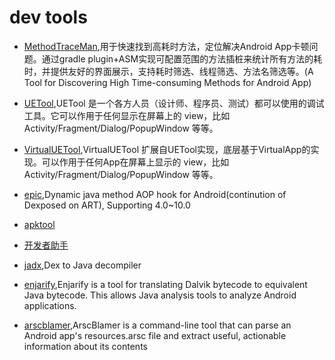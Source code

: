 # dev tools

+ [MethodTraceMan](https://github.com/zhengcx/MethodTraceMan),用于快速找到高耗时方法，定位解决Android App卡顿问题。通过gradle plugin+ASM实现可配置范围的方法插桩来统计所有方法的耗时，并提供友好的界面展示，支持耗时筛选、线程筛选、方法名筛选等。(A Tool for Discovering High Time-consuming Methods for Android App)

+ [UETool](https://github.com/eleme/UETool/blob/master/README_zh.md),UETool 是一个各方人员（设计师、程序员、测试）都可以使用的调试工具。它可以作用于任何显示在屏幕上的 view，比如 Activity/Fragment/Dialog/PopupWindow 等等。

+ [VirtualUETool](https://github.com/zhangke3016/VirtualUETool),VirtualUETool 扩展自UETool实现，底层基于VirtualApp的实现。可以作用于任何App在屏幕上显示的 view，比如 Activity/Fragment/Dialog/PopupWindow 等等。

+ [epic](https://github.com/tiann/epic),Dynamic java method AOP hook for Android(continution of Dexposed on ART), Supporting 4.0~10.0

+ [apktool](https://bitbucket.org/iBotPeaches/apktool/downloads/)

+ [开发者助手](https://www.coolapk.com/apk/com.toshiba_dealin.developerhelper)

+ [jadx](https://github.com/skylot/jadx),Dex to Java decompiler

+ [enjarify](https://github.com/Storyyeller/enjarify),Enjarify is a tool for translating Dalvik bytecode to equivalent Java bytecode. This allows Java analysis tools to analyze Android applications.

+ [arscblamer](https://github.com/google/android-arscblamer),ArscBlamer is a command-line tool that can parse an Android app's resources.arsc file and extract useful, actionable information about its contents
